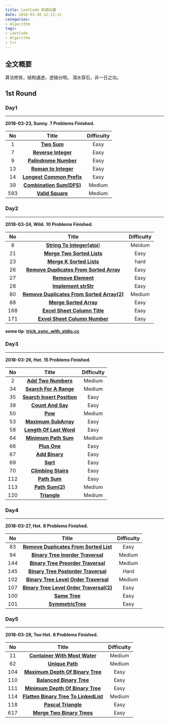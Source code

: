 ```yaml
---
title: LeetCode 刷题纪要
date: 2018-03-38 12:12:12
categories:
- Algorithm
tags:
- LeetCode
- Algorithm
- C++
---
```


## 全文概要
算法修炼，结构通透，逻辑分明。
滴水穿石，非一日之功。
<!--more-->

## 1st Round

### Day1
---
**2018-03-23, Sunny.**
**7 Problems Finished.**

|No|Title|Difficulty|
|:--:|:----:|:----------:|
|1|[**Two Sum**](https://github.com/sundongxu/LeetCode/blob/master/Difficulty/Easy/1-TwoSum.cc)|Easy|
|7|[**Reverse Integer**](https://github.com/sundongxu/LeetCode/blob/master/Difficulty/Easy/7-ReverseInteger.cc)|Easy|
|9|[**Palindrome Number**](https://github.com/sundongxu/LeetCode/blob/master/Difficulty/Easy/9-PalindromeNumber.cc)|Easy|
|13|[**Roman to Integer**](https://github.com/sundongxu/LeetCode/blob/master/Difficulty/Easy/13-RomanToInteger.cc)|Easy|
|14|[**Longest Common Prefix**](https://github.com/sundongxu/LeetCode/blob/master/Difficulty/Easy/14-LongestCommonPrefix.cc)|Easy|
|39|[**Combination Sum(DFS)**](https://github.com/sundongxu/LeetCode/blob/master/Difficulty/Medium/39-CombinationSum.cc)|Medium|
|593|[**Valid Square**](https://github.com/sundongxu/LeetCode/blob/master/Difficulty/Medium/593-ValidSquare.cc)|Medium|

### Day2
---
**2018-03-24, Wild.**
**10 Problems Finished.**

|No|Title|Difficulty|
|:--:|:----:|:----------:|
|8|[**String To Integer(atoi**)](https://github.com/sundongxu/LeetCode/blob/master/Difficulty/Medium/8-StringToIntegerAToI.cc)|Meidum|
|21|[**Merge Two Sorted Lists**](https://github.com/sundongxu/LeetCode/blob/master/Difficulty/Easy/21-MergeTwoSortedLists.cc)|Easy|
|23|[**Merge K Sorted Lists**](https://github.com/sundongxu/LeetCode/blob/master/Difficulty/Hard/23-MergeKSortedLists.cc)|hard|
|26|[**Remove Duplicates From Sorted Array**](https://github.com/sundongxu/LeetCode/blob/master/Difficulty/Easy/26-RemoveDuplicatesFromSortedArray.cc)|Easy|
|27|[**Remove Element**](https://github.com/sundongxu/LeetCode/blob/master/Difficulty/Easy/27-RemoveElement.cc)|Easy|
|28|[**Implement strStr**](https://github.com/sundongxu/LeetCode/blob/master/Difficulty/Easy/28-ImplementStrstr.cc)|Easy|
|80|[**Remove Duplicates From Sorted Array(2)**](https://github.com/sundongxu/LeetCode/blob/master/Difficulty/Medium/80-RemoveDuplicatesFromSortedArray2.cc)|Medium|
|88|[**Merge Sorted Array**](https://github.com/sundongxu/LeetCode/blob/master/Difficulty/Easy/88-MergeSortedArray.cc)|Easy|
|168|[**Excel Sheet Column Title**](https://github.com/sundongxu/LeetCode/blob/master/Difficulty/Easy/168-ExcelSheetColumnTitle.cc)|Easy|
|171|[**Exvel Sheet Column Number**](https://github.com/sundongxu/LeetCode/blob/master/Difficulty/Easy/171-ExcelSheetColumnNumber.cc)|Easy|

**some tip**: [**trick_sync_with_stdio.cc**](https://github.com/sundongxu/LeetCode/blob/master/Difficulty/trick_sync_with_stdio.cc)

### Day3
---
**2018-03-26, Hot.**
**15 Problems Finished.**

|No|Title|Difficulty|
|:--:|:----:|:----------:|
|2|[**Add Two Numbers**](https://github.com/sundongxu/LeetCode/blob/master/Difficulty/Medium/2-AddTwoNumbers.cc)|Medium|
|34|[**Search For A Range**](https://github.com/sundongxu/LeetCode/blob/master/Difficulty/Medium/34-SearchForARange.cc)|Medium|
|35|[**Search Insert Position**](https://github.com/sundongxu/LeetCode/blob/master/Difficulty/Easy/35-SearchInsertPosition.cc)|Easy|
|38|[**Count And Say**](https://github.com/sundongxu/LeetCode/blob/master/Difficulty/Easy/38-CountAndSay.cc)|Easy|
|50|[**Pow**](https://github.com/sundongxu/LeetCode/blob/master/Difficulty/Medium/50-Pow.cc)|Medium|
|53|[**Maximum SubArray**](https://github.com/sundongxu/LeetCode/blob/master/Difficulty/Easy/53-MaximumSubArray.cc)| Easy|
|58|[**Length Of Last Word**](https://github.com/sundongxu/LeetCode/blob/master/Difficulty/Easy/58-LengthOfLastWord.cc)|Easy|
|64|[**Minimum Path Sum**](https://github.com/sundongxu/LeetCode/blob/master/Difficulty/Medium/64-MinimumPathSum.cc)|Medium|
|66|[**Plus One**](https://github.com/sundongxu/LeetCode/blob/master/Difficulty/Easy/66-PlusOne.cc)|Easy|
|67|[**Add Binary**](https://github.com/sundongxu/LeetCode/blob/master/Difficulty/Easy/67-AddBinary.cc)|Easy|
|69|[**Sqrt**](https://github.com/sundongxu/LeetCode/blob/master/Difficulty/Easy/69-Sqrt.cc)|Easy|
|70|[**Climbing Stairs**](https://github.com/sundongxu/LeetCode/blob/master/Difficulty/Easy/70-ClimbingStairs.cc)|Easy|
|112|[**Path Sum**](https://github.com/sundongxu/LeetCode/blob/master/Difficulty/Easy/112-PathSum.cc)|Easy|
|113|[**Path Sum(2)**](https://github.com/sundongxu/LeetCode/blob/master/Difficulty/Medium/113-PathSum2.cc)|Medium|
|120|[**Triangle**](https://github.com/sundongxu/LeetCode/blob/master/Difficulty/Medium/120-Triangle.cc)|Medium|

### Day4
---
**2018-03-27, Hot.**
**8 Problems Finished.**

|No|Title|Difficulty|
|:--:|:----:|:----------:|
|83|[**Remove Duplicates From Sorted List**](https://github.com/sundongxu/LeetCode/blob/master/Difficulty/Easy/83-RemoveDuplicatesFromSortedList.cc)|Easy|
|94|[**Binary Tree Inorder Traversal**](https://github.com/sundongxu/LeetCode/blob/master/Difficulty/Medium/94-BinaryTreeInorderTraversal.cc)|Medium|
|144|[**Binary Tree Preorder Traversal**](https://github.com/sundongxu/LeetCode/blob/master/Difficulty/Medium/144-BinaryTreePreorderTraversal.cc)|Medium|
|145|[**Binary Tree Postorder Traversal**](https://github.com/sundongxu/LeetCode/blob/master/Difficulty/Hard/145-BinaryTreePostorderTraversal.cc)|Hard|
|102|[**Binary Tree Level Order Traversal**](https://github.com/sundongxu/LeetCode/blob/master/Difficulty/Medium/102-BinaryTreeLevelOrderTraversal.cc)|Medium|
|107|[**Binary Tree Level Order Traversal(2)**](https://github.com/sundongxu/LeetCode/blob/master/Difficulty/Easy/107-BinaryTreeLevelOrderTraversal2.cc)|Easy|
|100|[**Same Tree**](https://github.com/sundongxu/LeetCode/blob/master/Difficulty/Easy/100-SameTree.cc)|Easy|
|101|[**SymmetricTree**](https://github.com/sundongxu/LeetCode/blob/master/Difficulty/Easy/101-SymmetricTree.cc)|Easy|

### Day5
---
**2018-03-28, Too Hot.**
**8 Problems Finished.**

|No|Title|Difficulty|
|:--:|:----:|:----------:|
|11|[**Container With Most Water**](https://github.com/sundongxu/LeetCode/blob/master/Difficulty/Medium/11-ContainerWithMostWater.cc)|Medium|
|62|[**Unique Path**](https://github.com/sundongxu/LeetCode/blob/master/Difficulty/Medium/62-UniquePath.cc)|Medium|
|104|[**Maximum Depth Of Binary Tree**](https://github.com/sundongxu/LeetCode/blob/master/Difficulty/Easy/104-MaximumDepthOfBinaryTree.cc)|Easy|
|110|[**Balanced Binary Tree**](https://github.com/sundongxu/LeetCode/blob/master/Difficulty/Easy/110-BalancedBinaryTree.cc)|Easy|
|111|[**Minimum Depth Of Binary Tree**](https://github.com/sundongxu/LeetCode/blob/master/Difficulty/Easy/111-MinimumDepthOfBinaryTree.cc)|Easy|
|114|[**Flatten Binary Tree To LinkedList**](https://github.com/sundongxu/LeetCode/blob/master/Difficulty/Medium/114-FlattenBinaryTreeToLinkedList.cc)|Medium|
|118|[**Pascal Triangle**](https://github.com/sundongxu/LeetCode/blob/master/Difficulty/Easy/118-PascalTriangle.cc)|Easy|
|617|[**Merge Two Binary Trees**](https://github.com/sundongxu/LeetCode/blob/master/Difficulty/Easy/617-MergeTwoBinaryTrees.cc)|Easy|

